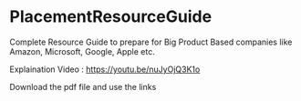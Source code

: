 # PlacementResourceGuide
Complete Resource Guide to prepare for Big Product Based companies like Amazon, Microsoft, Google, Apple etc.

Explaination Video : https://youtu.be/nuJyOjQ3K1o

Download the pdf file and use the links
